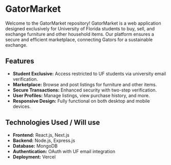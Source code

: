 # GatorMarket

Welcome to the GatorMarket repository! GatorMarket is a web application designed exclusively for University of Florida students to buy, sell, and exchange furniture and other household items. Our platform ensures a secure and efficient marketplace, connecting Gators for a sustainable exchange.

## Features

- **Student Exclusive:** Access restricted to UF students via university email verification.
- **Marketplace:** Browse and post listings for furniture and other items.
- **Secure Transactions:** Enhanced security with two-step verification.
- **User Profiles:** Manage listings, view purchase history, and more.
- **Responsive Design:** Fully functional on both desktop and mobile devices.

## Technologies Used / Will use

- **Frontend:** React.js, Next.js
- **Backend:** Node.js, Express.js
- **Database:** MongoDB
- **Authentication:** OAuth with UF email integration
- **Deployment:** Vercel
